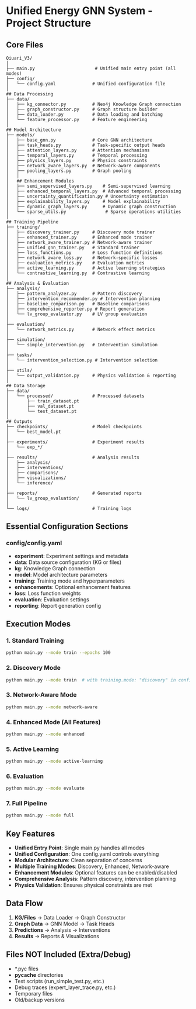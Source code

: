 # Unified Energy GNN System - Project Structure

## Core Files
```
Qiuari_V3/
│
├── main.py                       # Unified main entry point (all modes)
├── config/
│   └── config.yaml              # Unified configuration file
│
## Data Processing
├── data/
│   ├── kg_connector.py          # Neo4j Knowledge Graph connection
│   ├── graph_constructor.py     # Graph structure builder
│   ├── data_loader.py           # Data loading and batching
│   └── feature_processor.py     # Feature engineering
│
## Model Architecture
├── models/
│   ├── base_gnn.py              # Core GNN architecture
│   ├── task_heads.py            # Task-specific output heads
│   ├── attention_layers.py      # Attention mechanisms
│   ├── temporal_layers.py       # Temporal processing
│   ├── physics_layers.py        # Physics constraints
│   ├── network_aware_layers.py  # Network-aware components
│   ├── pooling_layers.py        # Graph pooling
│   │
│   ## Enhancement Modules
│   ├── semi_supervised_layers.py    # Semi-supervised learning
│   ├── enhanced_temporal_layers.py  # Advanced temporal processing
│   ├── uncertainty_quantification.py # Uncertainty estimation
│   ├── explainability_layers.py     # Model explainability
│   ├── dynamic_graph_layers.py      # Dynamic graph construction
│   └── sparse_utils.py               # Sparse operations utilities
│
## Training Pipeline
├── training/
│   ├── discovery_trainer.py     # Discovery mode trainer
│   ├── enhanced_trainer.py      # Enhanced mode trainer
│   ├── network_aware_trainer.py # Network-aware trainer
│   ├── unified_gnn_trainer.py   # Standard trainer
│   ├── loss_functions.py        # Loss function definitions
│   ├── network_aware_loss.py    # Network-specific losses
│   ├── evaluation_metrics.py    # Evaluation metrics
│   ├── active_learning.py       # Active learning strategies
│   └── contrastive_learning.py  # Contrastive learning
│
## Analysis & Evaluation
├── analysis/
│   ├── pattern_analyzer.py      # Pattern discovery
│   ├── intervention_recommender.py # Intervention planning
│   ├── baseline_comparison.py   # Baseline comparisons
│   ├── comprehensive_reporter.py # Report generation
│   └── lv_group_evaluator.py    # LV group evaluation
│
├── evaluation/
│   └── network_metrics.py       # Network effect metrics
│
├── simulation/
│   └── simple_intervention.py   # Intervention simulation
│
├── tasks/
│   └── intervention_selection.py # Intervention selection
│
├── utils/
│   └── output_validation.py     # Physics validation & reporting
│
## Data Storage
├── data/
│   └── processed/               # Processed datasets
│       ├── train_dataset.pt
│       ├── val_dataset.pt
│       └── test_dataset.pt
│
## Outputs
├── checkpoints/                 # Model checkpoints
│   └── best_model.pt
│
├── experiments/                 # Experiment results
│   └── exp_*/
│
├── results/                     # Analysis results
│   ├── analysis/
│   ├── interventions/
│   ├── comparisons/
│   ├── visualizations/
│   └── inference/
│
├── reports/                     # Generated reports
│   └── lv_group_evaluation/
│
└── logs/                        # Training logs
```

## Essential Configuration Sections

### config/config.yaml
- **experiment**: Experiment settings and metadata
- **data**: Data source configuration (KG or files)
- **kg**: Knowledge Graph connection
- **model**: Model architecture parameters
- **training**: Training mode and hyperparameters
- **enhancements**: Optional enhancement features
- **loss**: Loss function weights
- **evaluation**: Evaluation settings
- **reporting**: Report generation config

## Execution Modes

### 1. Standard Training
```bash
python main.py --mode train --epochs 100
```

### 2. Discovery Mode
```bash
python main.py --mode train  # with training.mode: "discovery" in config
```

### 3. Network-Aware Mode
```bash
python main.py --mode network-aware
```

### 4. Enhanced Mode (All Features)
```bash
python main.py --mode enhanced
```

### 5. Active Learning
```bash
python main.py --mode active-learning
```

### 6. Evaluation
```bash
python main.py --mode evaluate
```

### 7. Full Pipeline
```bash
python main.py --mode full
```

## Key Features
- **Unified Entry Point**: Single main.py handles all modes
- **Unified Configuration**: One config.yaml controls everything
- **Modular Architecture**: Clean separation of concerns
- **Multiple Training Modes**: Discovery, Enhanced, Network-aware
- **Enhancement Modules**: Optional features can be enabled/disabled
- **Comprehensive Analysis**: Pattern discovery, intervention planning
- **Physics Validation**: Ensures physical constraints are met

## Data Flow
1. **KG/Files** → Data Loader → Graph Constructor
2. **Graph Data** → GNN Model → Task Heads
3. **Predictions** → Analysis → Interventions
4. **Results** → Reports & Visualizations

## Files NOT Included (Extra/Debug)
- *.pyc files
- __pycache__ directories
- Test scripts (run_simple_test.py, etc.)
- Debug traces (expert_layer_trace.py, etc.)
- Temporary files
- Old/backup versions